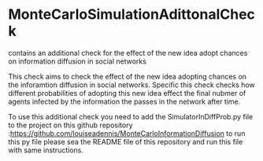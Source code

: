 # MonteCarloSimulationAdittonalCheck
contains an additional check for the effect of the new idea adopt chances on information diffusion in social networks

This check aims to check the effect of the new idea adopting chances on the inforamtion diffusion in social networks.
Specific this check checks how different probabilities of adopting this new idea effect the final  nubmer of agents infected by the information the passes in the network after time.

To use this additional check you need to add the SimulatorInDiffProb.py file to the project on this github repository :https://github.com/louiseadennis/MonteCarloInformationDiffusion 
to run this py file please sea the README file of this repository and run this file with same instructions.
